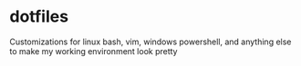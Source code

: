 # dotfiles
Customizations for linux bash, vim, windows powershell, and anything else to make my working environment look pretty
